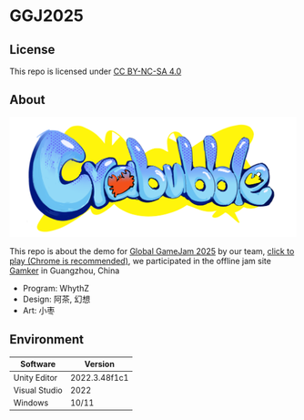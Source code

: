 # GGJ2025

## License
This repo is licensed under [CC BY-NC-SA 4.0](https://creativecommons.org/licenses/by-nc-sa/4.0/deed.zh-hans)

## About
![Cover.png](https://github.com/WhythZ/GGJ2025/blob/master/Cover.png)

This repo is about the demo for [Global GameJam 2025](https://www.gmhub.com/jams/ggj2025) by our team, [click to play (Chrome is recommended)](https://whythz.github.io/GGJ2025/), we participated in the offline jam site [Gamker](https://globalgamejam.org/jam-sites/2025/ggj-china-2025-ciga-guangzhou-gamker) in Guangzhou, China

- Program: WhythZ
- Design: 阿茶, 幻想
- Art: 小枣

## Environment
|Software|Version|
|---|---|
|Unity Editor|2022.3.48f1c1|
|Visual Studio|2022|
|Windows|10/11|